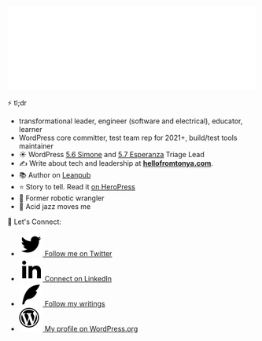 ![Hello, I'm Tonya](assets/header.svg)

⚡ tl;dr

- transformational leader, engineer (software and electrical), educator, learner
- WordPress core committer, test team rep for 2021+, build/test tools maintainer
- ☀️ WordPress [5.6 Simone](https://wordpress.org/support/wordpress-version/version-5-6/) and [5.7 Esperanza](https://wordpress.org/support/wordpress-version/version-5-7/) Triage Lead
- ✍️ Write about tech and leadership at **[hellofromtonya.com](https://hellofromtonya.com)**.
- 📚 Author on [Leanpub](https://leanpub.com/u/hellofromtonya)
- ⭐️ Story to tell. Read it [on HeroPress](https://heropress.com/essays/finding-your-purpose-in-life/)
- 🤖 Former robotic wrangler
- 🎷 Acid jazz moves me

💬 Let's Connect:

- <a href="https://twitter.com/hellofromTonya">![Twitter](assets/twitter.svg) Follow me on Twitter</a>
- <a href="https://www.linkedin.com/in/hellofromtonya/">![LinkedIn](assets/linkedin.svg) Connect on LinkedIn</a>
- <a href="https://hellofromtonya.com/">![My Blog](assets/quill.svg) Follow my writings</a>
- <a href="https://profiles.wordpress.org/hellofromtonya/" alt="Tonya Mork's WordPress profile">![WordPress](assets/wordpress.svg) My profile on WordPress.org</a>
